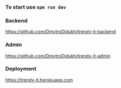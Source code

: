 ### To start use `npm run dev`

### Backend
https://github.com/DmytroDidukh/trendy-it-backend
### Admin
https://github.com/DmytroDidukh/trendy-it-admin

### Deployment

https://trendy-it.herokuapp.com
